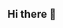## Hi there 👋

<!--
My name is George. I'm a Computer Science graduate student with a passion for Software Engineering and Web Development. I've worked on various projects, primarily using Java, but I also have experience with Python, JavaScript, and other technologies.
-->
